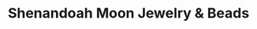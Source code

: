 ---
title: "Shenandoah Moon Jewelry & Beads"
url: /luray/shenandoah-moon-jewelry-und-beads/
shop: Allgemein
---